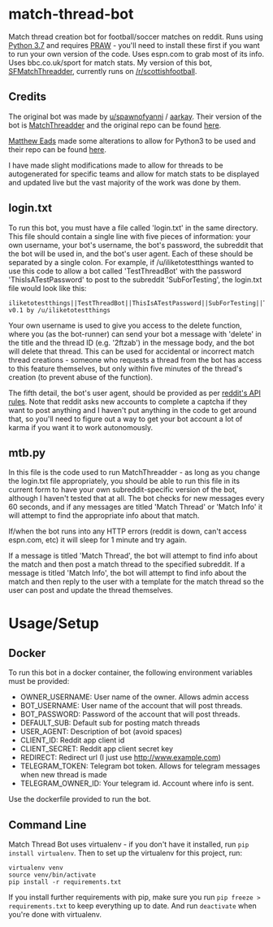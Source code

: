 match-thread-bot
================

Match thread creation bot for football/soccer matches on reddit. Runs using [Python 3.7](https://www.python.org/download/releases/python-379/) and requires [PRAW](https://praw.readthedocs.org/en/v2.1.16/) - you'll need to install these first if you want to run your own version of the code. Uses espn.com to grab most of its info. Uses bbc.co.uk/sport for match stats. My version of this bot, [SFMatchThreadder](http://www.reddit.com/user/SFMatchThreadder), currently runs on [/r/scottishfootball](http://www.reddit.com/r/scottishfootball).

Credits
-----
The original bot was made by [u/spawnofyanni](https://www.reddit.com/u/spawnofyanni) / [aarkay](https://github.com/aarkay). Their version of the bot is [MatchThreadder](https://www.reddit.com/u/matchthreadder) and the original repo can be found [here](https://github.com/aarkay/match-thread-bot).

[Matthew Eads](https://github.com/matthew-eads) made some alterations to allow for Python3 to be used and their repo can be found [here](https://github.com/matthew-eads/match-thread-bot). 


I have made slight modifications made to allow for threads to be autogenerated for specific teams and allow for match stats to be displayed and updated live but the vast majority of the work was done by them.

login.txt
-----

To run this bot, you must have a file called 'login.txt' in the same directory. This file should contain a single line with five pieces of information: your own username, your bot's username, the bot's password, the subreddit that the bot will be used in, and the bot's user agent. Each of these should be separated by a single colon. For example, if /u/iliketotestthings wanted to use this code to allow a bot called 'TestThreadBot' with the password 'ThisIsATestPassword' to post to the subreddit 'SubForTesting', the login.txt file would look like this:

    iliketotestthings||TestThreadBot||ThisIsATestPassword||SubForTesting||TestThreadBot v0.1 by /u/iliketotestthings

    
Your own username is used to give you access to the delete function, where you (as the bot-runner) can send your bot a message with 'delete' in the title and the thread ID (e.g. '2ftzab') in the message body, and the bot will delete that thread. This can be used for accidental or incorrect match thread creations - someone who requests a thread from the bot has access to this feature themselves, but only within five minutes of the thread's creation (to prevent abuse of the function).

The fifth detail, the bot's user agent, should be provided as per [reddit's API rules](https://github.com/reddit/reddit/wiki/API). Note that reddit asks new accounts to complete a captcha if they want to post anything and I haven't put anything in the code to get around that, so you'll need to figure out a way to get your bot account a lot of karma if you want it to work autonomously.

mtb.py
-----

In this file is the code used to run MatchThreadder - as long as you change the login.txt file appropriately, you should be able to run this file in its current form to have your own subreddit-specific version of the bot, although I haven't tested that at all. The bot checks for new messages every 60 seconds, and if any messages are titled 'Match Thread' or 'Match Info' it will attempt to find the appropriate info about that match.

If/when the bot runs into any HTTP errors (reddit is down, can't access espn.com, etc) it will sleep for 1 minute and try again.

If a message is titled 'Match Thread', the bot will attempt to find info about the match and then post a match thread to the specified subreddit. If a message is titled 'Match Info', the bot will attempt to find info about the match and then reply to the user with a template for the match thread so the user can post and update the thread themselves.

Usage/Setup
====

Docker
---

To run this bot in a docker container, the following environment variables must be provided:

- OWNER_USERNAME: User name of the owner. Allows admin access
- BOT_USERNAME: User name of the account that will post threads. 
- BOT_PASSWORD: Password of the account that will post threads.
- DEFAULT_SUB: Default sub for posting match threads
- USER_AGENT: Description of bot (avoid spaces)
- CLIENT_ID: Reddit app client id
- CLIENT_SECRET: Reddit app client secret key
- REDIRECT: Redirect url (I just use http://www.example.com)
- TELEGRAM_TOKEN: Telegram bot token. Allows for telegram messages when new thread is made
- TELEGRAM_OWNER_ID: Your telegram id. Account where info is sent.

Use the dockerfile provided to run the bot.

Command Line
---

Match Thread Bot uses virtualenv - if you don't have it installed, run 
`pip install virtualenv`. Then to set up the virtualenv for this project, run: 
```
virtualenv venv
source venv/bin/activate
pip install -r requirements.txt
```
If you install further requirements with pip, make sure you run 
`pip freeze > requirements.txt` to keep everything up to date.
And run `deactivate` when you're done with virtualenv.
